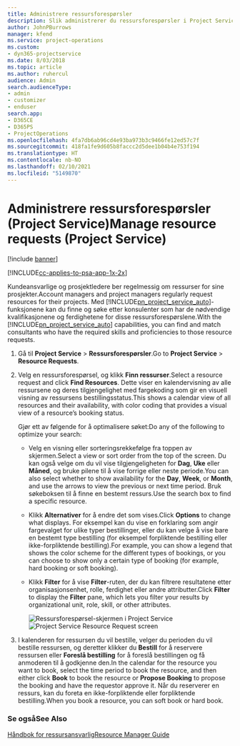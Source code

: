 ```yaml
---
title: Administrere ressursforespørsler
description: Slik administrerer du ressursforespørsler i Project Service
author: JohnPBurrows
manager: kfend
ms.service: project-operations
ms.custom:
- dyn365-projectservice
ms.date: 8/03/2018
ms.topic: article
ms.author: ruhercul
audience: Admin
search.audienceType:
- admin
- customizer
- enduser
search.app:
- D365CE
- D365PS
- ProjectOperations
ms.openlocfilehash: 4fa7db6ab96cd4e93ba973b3c9466fe12ed57c7f
ms.sourcegitcommit: 418fa1fe9d605b8faccc2d5dee1b04b4e753f194
ms.translationtype: HT
ms.contentlocale: nb-NO
ms.lasthandoff: 02/10/2021
ms.locfileid: "5149870"
---
```

# <a name="manage-resource-requests-project-service"></a><span data-ttu-id="ebd84-103">Administrere ressursforespørsler (Project Service)</span><span class="sxs-lookup"><span data-stu-id="ebd84-103">Manage resource requests (Project Service)</span></span>

[!include [banner](../includes/psa-now-project-operations.md)]

[!INCLUDE[cc-applies-to-psa-app-1x-2x](../includes/cc-applies-to-psa-app-1x-2x.md)]

<span data-ttu-id="ebd84-104">Kundeansvarlige og prosjektledere ber regelmessig om ressurser for sine prosjekter.</span><span class="sxs-lookup"><span data-stu-id="ebd84-104">Account managers and project managers regularly request resources for their projects.</span></span> <span data-ttu-id="ebd84-105">Med [!INCLUDE[pn_project_service_auto](../includes/pn-project-service-auto.md)]-funksjonene kan du finne og søke etter konsulenter som har de nødvendige kvalifikasjonene og ferdighetene for disse ressursforespørslene.</span><span class="sxs-lookup"><span data-stu-id="ebd84-105">With the [!INCLUDE[pn_project_service_auto](../includes/pn-project-service-auto.md)] capabilities, you can find and match consultants who have the required skills and proficiencies to those resource requests.</span></span>  
  
1. <span data-ttu-id="ebd84-106">Gå til **Project Service** > **Ressursforespørsler**.</span><span class="sxs-lookup"><span data-stu-id="ebd84-106">Go to **Project Service** > **Resource Requests**.</span></span>  
  
2. <span data-ttu-id="ebd84-107">Velg en ressursforespørsel, og klikk **Finn ressurser**.</span><span class="sxs-lookup"><span data-stu-id="ebd84-107">Select a resource request and click **Find Resources**.</span></span> <span data-ttu-id="ebd84-108">Dette viser en kalendervisning av alle ressursene og deres tilgjengelighet med fargekoding som gir en visuell visning av ressursens bestillingsstatus.</span><span class="sxs-lookup"><span data-stu-id="ebd84-108">This shows a calendar view of all resources and their availability, with color coding that provides a visual view of a resource’s booking status.</span></span>  
  
    <span data-ttu-id="ebd84-109">Gjør ett av følgende for å optimalisere søket:</span><span class="sxs-lookup"><span data-stu-id="ebd84-109">Do any of the following to optimize your search:</span></span>  
  
   -   <span data-ttu-id="ebd84-110">Velg en visning eller sorteringsrekkefølge fra toppen av skjermen.</span><span class="sxs-lookup"><span data-stu-id="ebd84-110">Select a view or sort order from the top of the screen.</span></span> <span data-ttu-id="ebd84-111">Du kan også velge om du vil vise tilgjengeligheten for **Dag**, **Uke** eller **Måned**, og bruke pilene til å vise forrige eller neste periode.</span><span class="sxs-lookup"><span data-stu-id="ebd84-111">You can also select whether to show availability for the **Day**, **Week**, or **Month**, and use the arrows to view the previous or next time period.</span></span> <span data-ttu-id="ebd84-112">Bruk søkeboksen til å finne en bestemt ressurs.</span><span class="sxs-lookup"><span data-stu-id="ebd84-112">Use the search box to find a specific resource.</span></span>  
  
   -   <span data-ttu-id="ebd84-113">Klikk **Alternativer** for å endre det som vises.</span><span class="sxs-lookup"><span data-stu-id="ebd84-113">Click **Options** to change what displays.</span></span> <span data-ttu-id="ebd84-114">For eksempel kan du vise en forklaring som angir fargevalget for ulike typer bestillinger, eller du kan velge å vise bare en bestemt type bestilling (for eksempel forpliktende bestilling eller ikke-forpliktende bestilling).</span><span class="sxs-lookup"><span data-stu-id="ebd84-114">For example, you can show a legend that shows the color scheme for the different types of bookings, or you can choose to show only a certain type of booking (for example, hard booking or soft booking).</span></span>  
  
   -   <span data-ttu-id="ebd84-115">Klikk **Filter** for å vise **Filter**-ruten, der du kan filtrere resultatene etter organisasjonsenhet, rolle, ferdighet eller andre attributter.</span><span class="sxs-lookup"><span data-stu-id="ebd84-115">Click **Filter** to display the **Filter** pane, which lets you filter your results by organizational unit, role, skill, or other attributes.</span></span>  
  
       <span data-ttu-id="ebd84-116">![Ressursforespørsel-skjermen i Project Service](../psa/media/project-service-resource-request-screen.png "Ressursforespørsel-skjermen i Project Service")</span><span class="sxs-lookup"><span data-stu-id="ebd84-116">![Project Service Resource Request screen](../psa/media/project-service-resource-request-screen.png "Project Service Resource Request screen")</span></span>  
  
3. <span data-ttu-id="ebd84-117">I kalenderen for ressursen du vil bestille, velger du perioden du vil bestille ressursen, og deretter klikker du **Bestill** for å reservere ressursen eller **Foreslå bestilling** for å foreslå bestillingen og få anmoderen til å godkjenne den.</span><span class="sxs-lookup"><span data-stu-id="ebd84-117">In the calendar for the resource you want to book, select the time period to book the resource, and then either click **Book** to book the resource or **Propose Booking** to propose the booking and have the requestor approve it.</span></span> <span data-ttu-id="ebd84-118">Når du reserverer en ressurs, kan du foreta en ikke-forpliktende eller forpliktende bestilling.</span><span class="sxs-lookup"><span data-stu-id="ebd84-118">When you book a resource, you can soft book or hard book.</span></span>  
  
### <a name="see-also"></a><span data-ttu-id="ebd84-119">Se også</span><span class="sxs-lookup"><span data-stu-id="ebd84-119">See Also</span></span>  
 [<span data-ttu-id="ebd84-120">Håndbok for ressursansvarlig</span><span class="sxs-lookup"><span data-stu-id="ebd84-120">Resource Manager Guide</span></span>](../psa/resource-manager-guide.md)
